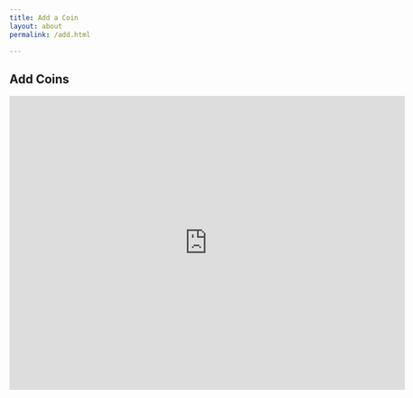 ```yaml
---
title: Add a Coin
layout: about
permalink: /add.html

---
```


## Add Coins
<iframe src="https://docs.google.com/forms/d/e/1FAIpQLScetGGJvUdpzKozOBfegZtAv08N-qQn_SQswN15hcBFlp_QJw/viewform?embedded=true" width="700" height="520" frameborder="0" marginheight="0" marginwidth="0">Loading…</iframe>
